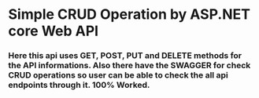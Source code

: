 # Simple CRUD Operation by ASP.NET core Web API
### Here this api uses GET, POST, PUT and DELETE methods for the API informations. Also there have the SWAGGER for check CRUD operations so user can be able to check the all api endpoints through it. 100% Worked.
